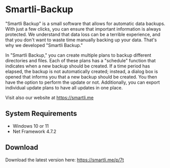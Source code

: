 # Smartli-Backup

"Smartli Backup" is a small software that allows for automatic data backups. With just a few clicks, you can ensure that important information is always protected. We understand that data loss can be a terrible experience, and that you don't want to waste time manually backing up your data. That's why we developed "Smartli Backup."

In "Smartli Backup," you can create multiple plans to backup different directories and files. Each of these plans has a "schedule" function that indicates when a new backup should be created. If a time period has elapsed, the backup is not automatically created; instead, a dialog box is opened that informs you that a new backup should be created. You then have the option to perform the update or not. Additionally, you can export individual update plans to have all updates in one place.

Visit also our website at https://smartli.me

## System Requirements
- Windows 10 or 11
- Net Framework 4.7.2

## Download
Download the latest version here: https://smartli.me/p/7t
